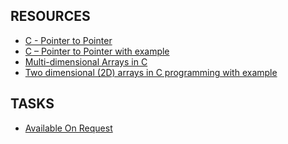 ## RESOURCES
* [C - Pointer to Pointer](https://www.tutorialspoint.com/cprogramming/c_pointer_to_pointer.htm)
* [C – Pointer to Pointer with example](https://beginnersbook.com/2014/01/c-pointer-to-pointer/)
* [Multi-dimensional Arrays in C](https://www.tutorialspoint.com/cprogramming/c_multi_dimensional_arrays.htm)
* [Two dimensional (2D) arrays in C programming with example](https://beginnersbook.com/2014/01/2d-arrays-in-c-example/)

## TASKS
* [Available On Request]()
